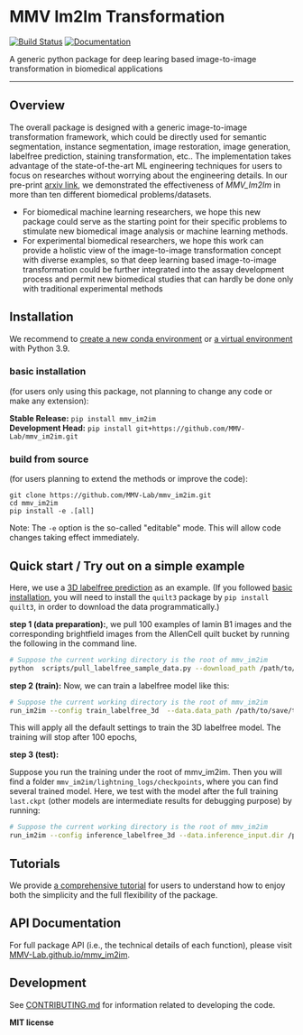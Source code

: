 # MMV Im2Im Transformation

[![Build Status](https://github.com/MMV-Lab/mmv_im2im/workflows/Build%20Main/badge.svg)](https://github.com/MMV-Lab/mmv_im2im/actions)
[![Documentation](https://github.com/MMV-Lab/mmv_im2im/workflows/Documentation/badge.svg)](https://MMV-Lab.github.io/mmv_im2im/)

A generic python package for deep learing based image-to-image transformation in biomedical applications

---

## Overview

The overall package is designed with a generic image-to-image transformation framework, which could be directly used for semantic segmentation, instance segmentation, image restoration, image generation, labelfree prediction, staining transformation, etc.. The implementation takes advantage of the state-of-the-art ML engineering techniques for users to focus on researches without worrying about the engineering details. In our pre-print [arxiv link](https://arxiv.org/abs/2209.02498), we demonstrated the effectiveness of *MMV_Im2Im* in more than ten different biomedical problems/datasets. 

* For biomedical machine learning researchers, we hope this new package could serve as the starting point for their specific problems to stimulate new biomedical image analysis or machine learning methods. 
* For experimental biomedical researchers, we hope this work can provide a holistic view of the image-to-image transformation concept with diverse examples, so that deep learning based image-to-image transformation could be further integrated into the assay development process and permit new biomedical studies that can hardly be done only with traditional experimental methods


## Installation

We recommend to [create a new conda environment](https://docs.conda.io/projects/conda/en/latest/user-guide/tasks/manage-environments.html#creating-an-environment-with-commands) or [a virtual environment](https://docs.python.org/3/library/venv.html) with Python 3.9.

### basic installation

(for users only using this package, not planning to change any code or make any extension):

**Stable Release:** `pip install mmv_im2im`<br>
**Development Head:** `pip install git+https://github.com/MMV-Lab/mmv_im2im.git`

### build from source

(for users planning to extend the methods or improve the code):

```
git clone https://github.com/MMV-Lab/mmv_im2im.git
cd mmv_im2im
pip install -e .[all]
```

Note: The `-e` option is the so-called "editable" mode. This will allow code changes taking effect immediately.


## Quick start / Try out on a simple example

Here, we use a [3D labelfree prediction](https://www.allencell.org/label-free-determination.html#:~:text=The%20Label-Free%20Determination%20model%20can%20leverage%20the%20specificity,structures.%20How%20does%20the%20label-free%20determination%20model%20work%3F) as an example. (If you followed [basic installation](#basic-installation), you will need to install the `quilt3` package by `pip install quilt3`, in order to download the data programmatically.)

**step 1 (data preparation):**, we pull 100 examples of lamin B1 images and the corresponding brightfield images from the AllenCell quilt bucket by running the following in the command line. 

```bash
# Suppose the current working directory is the root of mmv_im2im
python  scripts/pull_labelfree_sample_data.py --download_path /path/to/save/the/downloaded/images/ --structure LMNB1 --num 100 
```

**step 2 (train):** Now, we can train a labelfree model like this:
```bash
# Suppose the current working directory is the root of mmv_im2im
run_im2im --config train_labelfree_3d  --data.data_path /path/to/save/the/downloaded/train
```

This will apply all the default settings to train the 3D labelfree model. The training will stop after 100 epochs, 

**step 3 (test):** 

Suppose you run the training under the root of mmv_im2im. Then you will find a folder `mmv_im2im/lightning_logs/checkpoints`, where you can find several trained model. Here, we test with the model after the full training `last.ckpt` (other models are intermediate results for debugging purpose) by running:

```bash
# Suppose the current working directory is the root of mmv_im2im
run_im2im --config inference_labelfree_3d --data.inference_input.dir /path/to/save/the/downloaded/holdout --data.inference_output.path /path/to/save/predictions/ --model.checkpoint lightning_logs/checkpoints/last.ckpt
```

## Tutorials

We provide [a comprehensive tutorial](tutorials/README.md) for users to understand how to enjoy both the simplicity and the full flexibility of the package. 


## API Documentation

For full package API (i.e., the technical details of each function), please visit [MMV-Lab.github.io/mmv_im2im](https://MMV-Lab.github.io/mmv_im2im).


## Development

See [CONTRIBUTING.md](CONTRIBUTING.md) for information related to developing the code.


**MIT license**

